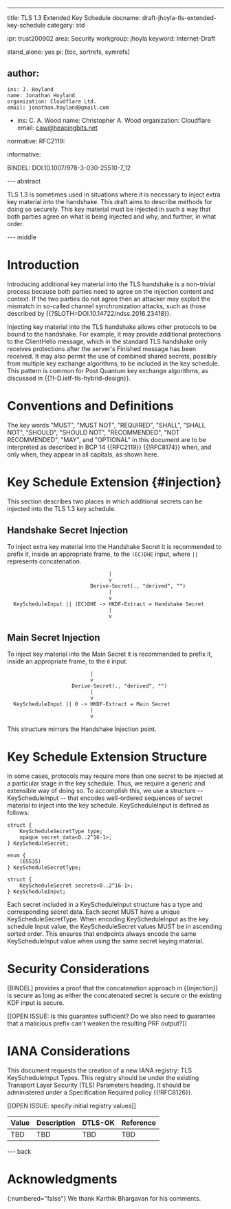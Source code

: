 ---
title: TLS 1.3 Extended Key Schedule
docname: draft-jhoyla-tls-extended-key-schedule
category: std

ipr: trust200902
area: Security
workgroup: jhoyla
keyword: Internet-Draft

stand_alone: yes
pi: [toc, sortrefs, symrefs]

author:
  -
    ins: J. Hoyland
    name: Jonathan Hoyland
    organization: Cloudflare Ltd.
    email: jonathan.hoyland@gmail.com
  -
    ins: C. A. Wood
    name: Christopher A. Wood
    organization: Cloudflare
    email: caw@heapingbits.net

normative:
  RFC2119:

informative:

  BINDEL: DOI.10.1007/978-3-030-25510-7_12


--- abstract

TLS 1.3 is sometimes used in situations where it is necessary to inject extra
key material into the handshake. This draft aims to describe methods for doing
so securely. This key material must be injected in such a way that both parties
agree on what is being injected and why, and further, in what order.

--- middle

# Introduction

Introducing additional key material into the TLS handshake is a non-trivial
process because both parties need to agree on the injection content and context.
If the two parties do not agree then an attacker may exploit the mismatch in
so-called channel synchronization attacks, such as those described by
{{?SLOTH=DOI.10.14722/ndss.2016.23418}}.

Injecting key material into the TLS handshake allows other protocols to be bound
to the handshake. For example, it may provide additional protections to the
ClientHello message, which in the standard TLS handshake only receives
protections after the server's Finished message has been received. It may also
permit the use of combined shared secrets, possibly from multiple key exchange
algorithms, to be included in the key schedule. This pattern is common for Post
Quantum key exchange algorithms, as discussed in
{{?I-D.ietf-tls-hybrid-design}}.

# Conventions and Definitions

The key words "MUST", "MUST NOT", "REQUIRED", "SHALL", "SHALL NOT", "SHOULD",
"SHOULD NOT", "RECOMMENDED", "NOT RECOMMENDED", "MAY", and "OPTIONAL" in this
document are to be interpreted as described in BCP 14 {{RFC2119}} {{!RFC8174}}
when, and only when, they appear in all capitals, as shown here.

# Key Schedule Extension {#injection}

This section describes two places in which additional secrets can be injected into
the TLS 1.3 key schedule.

## Handshake Secret Injection

To inject extra key material into the Handshake Secret it is recommended to prefix it, inside
an appropriate frame, to the `(EC)DHE` input, where `||` represents concatenation.

~~~
                                 |
                                 v
                           Derive-Secret(., "derived", "")
                                 |
                                 v
  KeyScheduleInput || (EC)DHE -> HKDF-Extract = Handshake Secret
                                 |
                                 v
~~~

## Main Secret Injection

To inject key material into the Main Secret it is recommended to prefix it, inside
an appropriate frame, to the `0` input.

~~~
                           |
                           v
                     Derive-Secret(., "derived", "")
                           |
                           v
  KeyScheduleInput || 0 -> HKDF-Extract = Main Secret
                           |
                           v
~~~

This structure mirrors the Handshake Injection point.

# Key Schedule Extension Structure

In some cases, protocols may require more than one secret to be injected at a particular
stage in the key schedule. Thus, we require a generic and extensible way of doing so.
To accomplish this, we use a structure -- KeyScheduleInput -- that encodes well-ordered
sequences of secret material to inject into the key schedule. KeyScheduleInput is defined
as follows:

~~~
struct {
    KeyScheduleSecretType type;
    opaque secret_data<0..2^16-1>;
} KeyScheduleSecret;

enum {
    (65535)
} KeyScheduleSecretType;

struct {
    KeyScheduleSecret secrets<0..2^16-1>;
} KeyScheduleInput;
~~~

Each secret included in a KeyScheduleInput structure has a type and corresponding secret data.
Each secret MUST have a unique KeyScheduleSecretType. When encoding KeyScheduleInput as the
key schedule Input value, the KeyScheduleSecret values MUST be in ascending sorted order. This
ensures that endpoints always encode the same KeyScheduleInput value when using the same
secret keying material.

# Security Considerations

[BINDEL] provides a proof that the concatenation approach in {{injection}} is secure as long as
either the concatenated secret is secure or the existing KDF input is secure.

[[OPEN ISSUE: Is this guarantee sufficient? Do we also need to guarantee that a malicious prefix can't weaken the resulting PRF output?]]

# IANA Considerations

This document requests the creation of a new IANA registry: TLS KeyScheduleInput Types.
This registry should be under the existing Transport Layer Security (TLS) Parameters
heading. It should be administered under a Specification Required policy {{!RFC8126}}.

[[OPEN ISSUE: specify initial registry values]]

| Value  | Description      | DTLS-OK | Reference |
|:-------|:-----------------|:--------|:----------|
| TBD    | TBD              | TBD     | TBD       |

--- back

# Acknowledgments
{:numbered="false"}
We thank Karthik Bhargavan for his comments.
